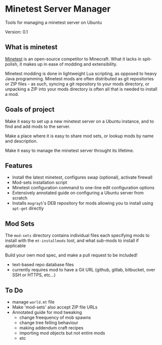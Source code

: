 # Minetest Server Manager

Tools for managing a minetest server on Ubuntu

Version: 0.1

## What is minetest

[Minetest](https://www.minetest.net) is an open-source competitor to Minecraft. What it lacks in spit-polish, it makes up in ease of modding and extensibility.

Minetest modding is done in lightweight Lua scripting, as opposed to heavy Java programming. Minetest mods are often distributed as git repositories or ZIP files - as such, syncing a git repository to your mods directory, or unpacking a ZIP into your mods directory is often all that is needed to install a mod.

## Goals of project

Make it easy to set up a new minetest server on a Ubuntu instance, and to find and add mods to the server.

Make a place where it is easy to share mod sets, or lookup mods by name and description.

Make it easy to manage the minetest server throught its lifetime.

## Features

* Install the latest minetest, configures swap (optional), activate firewall
* Mod-sets installation script
* Minetest configuration command to one-line edit configuration options
* Extensively annotated guide on configuring a Ubuntu server from scratch
* Installs `mogray5`'s DEB repository for mods allowing you to install using `apt-get` directly

## Mod Sets

The `mod-sets` directory contains individual files each specifying mods to install with the `mt-installmods` tool, and what sub-mods to install if applicable

Build your own mod spec, and make a pull request to be included!

* text-based repo database files
* currently requires mod to have a Git URL (github, gitlab, bitbucket, over SSH or HTTPS, etc...)

## To Do

* manage `world.mt` file
* Make 'mod-sets' also accept ZIP file URLs
* Annotated guide for mod tweaking
	* change freequency of mob spawns
	* change tree felling behaviour
	* making addendum craft recipes
	* importing mod objects but not entire mods
	* etc
